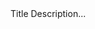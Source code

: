 <settings-card>
    <settings-card-icon icon="icon"></settings-card-icon>
    <settings-card-title>Title</settings-card-title>
    <settings-card-description>Description...</settings-card-description>
</settings-card>
